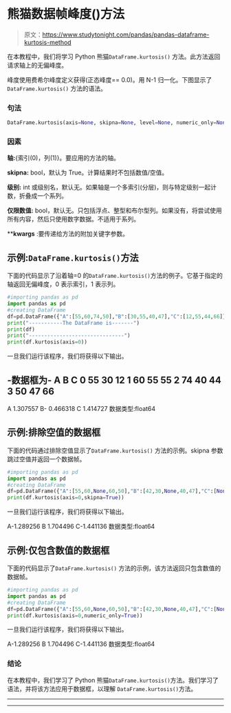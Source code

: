 # 熊猫数据帧峰度()方法

> 原文：<https://www.studytonight.com/pandas/pandas-dataframe-kurtosis-method>

在本教程中，我们将学习 Python 熊猫`DataFrame.kurtosis()` 方法。此方法返回请求轴上的无偏峰度。

峰度使用费希尔峰度定义获得(正态峰度== 0.0)。用 N-1 归一化。下图显示了`DataFrame.kurtosis()` 方法的语法。

### 句法

```py
DataFrame.kurtosis(axis=None, skipna=None, level=None, numeric_only=None, **kwargs)
```

### 因素

**轴:**{索引(0)，列(1)}。要应用的方法的轴。

**skipna:** bool，默认为 True。计算结果时不包括数值/空值。

**级别:** int 或级别名，默认无。如果轴是一个多索引(分层)，则与特定级别一起计数，折叠成一个系列。

**仅限数值:** bool，默认无。只包括浮点、整型和布尔型列。如果没有，将尝试使用所有内容，然后只使用数字数据。不适用于系列。

****kwargs** :要传递给方法的附加关键字参数。

## 示例:`DataFrame.kurtosis()`方法

下面的代码显示了沿着轴=0 的`DataFrame.kurtosis()`方法的例子。它基于指定的轴返回无偏峰度，0 表示索引，1 表示列。

```py
#importing pandas as pd
import pandas as pd
#creating DataFrame
df=pd.DataFrame({"A":[55,60,74,50],"B":[30,55,40,47],"C":[12,55,44,66]})
print("-----------The DataFrame is-------")
print(df)
print("-------------------------------")
print(df.kurtosis(axis=0))
```

一旦我们运行该程序，我们将获得以下输出。

-数据框为-
A B C
0 55 30 12
1 60 55 55
2 74 40 44
3 50 47 66
-
A 1.307557
B- 0.466318
C 1.414727
数据类型:float64

## 示例:排除空值的数据框

下面的代码通过排除空值显示了`DataFrame.kurtosis()` 方法的示例。skipna 参数跳过空值并返回一个数据帧。

```py
#importing pandas as pd
import pandas as pd
#creating DataFrame
df=pd.DataFrame({"A":[55,60,None,60,50],"B":[42,30,None,40,47],"C":[None,75,55,44,66]})
print(df.kurtosis(axis=0,skipna=True))
```

一旦我们运行该程序，我们将获得以下输出。

A-1.289256
B 1.704496
C-1.441136
数据类型:float64

## 示例:仅包含数值的数据框

下面的代码显示了`DataFrame.kurtosis()` 方法的示例，该方法返回只包含数值的数据帧。

```py
#importing pandas as pd
import pandas as pd
#creating DataFrame
df=pd.DataFrame({"A":[55,60,None,60,50],"B":[42,30,None,40,47],"C":[None,75,55,44,66]})
print(df.kurtosis(axis=0,numeric_only=True))
```

一旦我们运行该程序，我们将获得以下输出。

A-1.289256
B 1.704496
C-1.441136
数据类型:float64

### 结论

在本教程中，我们学习了 Python 熊猫`DataFrame.kurtosis()`方法。我们学习了语法，并将该方法应用于数据框，以理解 `DataFrame.kurtosis()`方法。

* * *

* * *